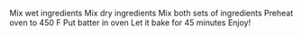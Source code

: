 Mix wet ingredients
Mix dry ingredients
Mix both sets of ingredients
Preheat oven to 450 F
Put batter in oven
Let it bake for 45 minutes
Enjoy!